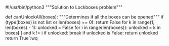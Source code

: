 #!/usr/bin/python3
"""Solution to Lockboxes problem"""


def canUnlockAll(boxes):
    """Determines if all the boxes can be opened"""
    if (type(boxes) is not list or len(boxes) == 0):
        return False
    for k in range(1, len(boxes) - 1):
        unlocked = False
        for i in range(len(boxes)):
            unlocked = k in boxes[i] and k != i
            if unlocked:
                break
        if unlocked is False:
            return unlocked
    return True`:wq

